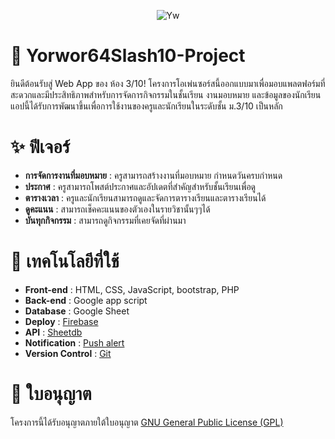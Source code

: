 <p align="center"> <img src="https://github.com/FujaTyping/Yorwor64Slash10/blob/main/public/assets/GithubBanner.png?raw=true" alt="Yw" /> </p>

# 🏫 Yorwor64Slash10-Project
ยินดีต้อนรับสู่ Web App ของ ห้อง 3/10! โครงการโอเพ่นซอร์สนี้ออกแบบมาเพื่อมอบแพลตฟอร์มที่สะดวกและมีประสิทธิภาพสำหรับการจัดการกิจกรรมในชั้นเรียน งานมอบหมาย และข้อมูลของนักเรียน แอปนี้ได้รับการพัฒนาขึ้นเพื่อการใช้งานของครูและนักเรียนในระดับชั้น ม.3/10 เป็นหลัก

# ✨️ ฟีเจอร์
- **การจัดการงานที่มอบหมาย** : ครูสามารถสร้างงานที่มอบหมาย กำหนดวันครบกำหนด
- **ประกาศ** : ครูสามารถโพสต์ประกาศและอัปเดตที่สำคัญสำหรับชั้นเรียนเพื่อดู
- **ตารางเวลา** : ครูและนักเรียนสามารถดูและจัดการตารางเรียนและตารางเรียนได้
- **ดูคะแนน** : สามารถเช็คคะแนนของตัวเองในรายวิชานั้นๆๆได้
- **บันทุกกิจกรรม** : สามารถดูกิจกรรมที่เคยจัดที่ผ่านมา

# 🔮 เทคโนโลยีที่ใช้
- **Front-end** : HTML, CSS, JavaScript, bootstrap, PHP
- **Back-end** : Google app script
- **Database** : Google Sheet
- **Deploy** : [Firebase](https://firebase.google.com/)
- **API** : [Sheetdb](https://sheetdb.io/)
- **Notification** : [Push alert](https://pushalert.co/)
- **Version Control** : [Git](https://git-scm.com/)

# 📝 ใบอนุญาต
โครงการนี้ได้รับอนุญาตภายใต้ใบอนุญาต [GNU General Public License (GPL)](https://en.wikipedia.org/wiki/GNU_General_Public_License)
